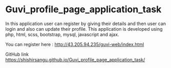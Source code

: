 ﻿# Guvi_profile_page_application_task

In this application user can register by giving their details and then user can login and also can update their profile.
This application is developed using php, html, scss, bootstrap, mysql, javascript and ajax.


You can register here : http://43.205.94.235/guvi-web/index.html


GitHub link
https://shishirsangu.github.io/Guvi_profile_page_application_task/

